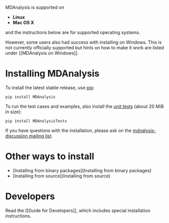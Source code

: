 MDAnalysis is supported on
- **Linux**
- **Mac OS X**

and the instructions below are for supported operating systems.

However, some users also had success with installing on Windows. This is not currently officially supported but hints on how to make it work are listed under [[MDAnalysis on Windows]].

# Installing MDAnalysis #
To install the latest stable release, use [pip](http://www.pip-installer.org/en/latest/index.html):
```
pip install MDAnalysis
```
To run the test cases and examples, also install the [unit tests](UnitTests) (about 20 MiB in size):
```
pip install MDAnalysisTests
```
If you have questions with the installation, please ask on the [mdnalysis-discussion mailing list](http://groups.google.com/group/mdnalysis-discussion).

# Other ways to install #
* [Installing from binary packages](Installing from binary packages)
* [Installing from source](Installing from source)

# Developers #
Read the [[Guide for Developers]], which includes special installation instructions.


